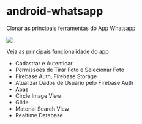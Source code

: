 # android-whatsapp
Clonar as principais ferramentas do App Whatsapp

<img src="https://user-images.githubusercontent.com/21367563/95038683-211f4500-06a5-11eb-8734-e5ef2bebad05.png">

Veja as principais funcionalidade do app

<ul>
<li>Cadastrar e Autenticar</li>
<li>Permissões de Tirar Foto e Selecionar Foto</li>
<li>Firebase Auth, Firebase Storage</li>
<li>Atualizar Dados de Usuário pelo Firebase Auth</li>
<li>Abas</li>
<li>Circle Image View</li>
<li>Glide</li>
<li>Material Search View</li>
<li>Realtime Database</li>

</ul>

